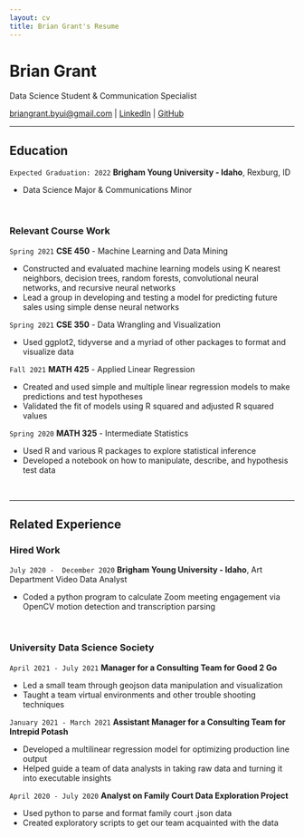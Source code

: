 ```yaml
---
layout: cv
title: Brian Grant's Resume
---
```

# Brian Grant
Data Science Student & Communication Specialist

<div id="webaddress">
<a href="briangrant.byui@gmail.com">briangrant.byui@gmail.com</a>
| <a href="https://linkedin.com/in/brian-grant">LinkedIn</a>
| <a href="https://github.com/BrianGrant-Data">GitHub</a>
</div>

<!-- https://www.monique.tech/the-art-of-markdown -->
---
## Education 
`Expected Graduation: 2022`
__Brigham Young University - Idaho__, Rexburg, ID

- Data Science Major & Communications Minor

<br>

### Relevant Course Work
`Spring 2021`
__CSE 450__  - Machine Learning and Data Mining
- Constructed and evaluated machine learning models using K nearest neighbors, decision trees, random forests, convolutional neural networks, and recursive neural networks
- Lead a group in developing and testing a model for predicting future sales using simple dense neural networks

`Spring 2021`
__CSE 350__ - Data Wrangling and Visualization
- Used ggplot2, tidyverse and a myriad of other packages to format and visualize data

`Fall 2021`
__MATH 425__ - Applied Linear Regression
- Created and used simple and multiple linear regression models to make predictions and test hypotheses
- Validated the fit of models using R squared and adjusted R squared values

`Spring 2020`
__MATH 325__ - Intermediate Statistics
- Used R and various R packages to explore statistical inference
- Developed a notebook on how to manipulate, describe, and hypothesis test data

<br>

---

## Related Experience

### Hired Work

`July 2020 -  December 2020`
__Brigham Young University - Idaho__, Art Department Video Data Analyst 
- Coded a python program to calculate Zoom meeting engagement via OpenCV motion detection and transcription parsing

<br>

### University Data Science Society 
`April 2021 - July 2021`
__Manager for a Consulting Team for Good 2 Go__
- Led a small team through geojson data manipulation and visualization
- Taught a team virtual environments and other trouble shooting techniques

`January 2021 - March 2021`
__Assistant Manager for a Consulting Team for Intrepid Potash__
- Developed a multilinear regression model for optimizing production line output
- Helped guide a team of data analysts in taking raw data and turning it into executable insights

`April 2020 - July 2020`
__Analyst on Family Court Data Exploration Project__
- Used python to parse and format family court .json data 
- Created exploratory scripts to get our team acquainted with the data

<br>


